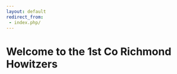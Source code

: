 ```yaml
---
layout: default
redirect_from: 
 - index.php/
---
```



Welcome to the 1st Co Richmond Howitzers
=======

